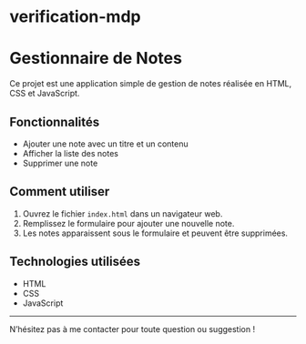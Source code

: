 # verification-mdp
# Gestionnaire de Notes

Ce projet est une application simple de gestion de notes réalisée en HTML, CSS et JavaScript.  

## Fonctionnalités  
- Ajouter une note avec un titre et un contenu  
- Afficher la liste des notes  
- Supprimer une note  

## Comment utiliser  
1. Ouvrez le fichier `index.html` dans un navigateur web.  
2. Remplissez le formulaire pour ajouter une nouvelle note.  
3. Les notes apparaissent sous le formulaire et peuvent être supprimées.  

## Technologies utilisées  
- HTML  
- CSS  
- JavaScript  

---

N’hésitez pas à me contacter pour toute question ou suggestion !
